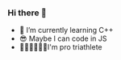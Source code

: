 ### Hi there 👋

- 🌱 I’m currently learning C++
- 😎 Maybe I can code in JS
- 🏊‍♂️🚴‍♂️🏃‍♂️I'm pro triathlete

<!--
**sptachu/sptachu** is a ✨ _special_ ✨ repository because its `README.md` (this file) appears on your GitHub profile.

Here are some ideas to get you started:

- 🔭 I’m currently working on ...
- 🌱 I’m currently learning ...
- 👯 I’m looking to collaborate on ...
- 🤔 I’m looking for help with ...
- 💬 Ask me about ...
- 📫 How to reach me: ...
- 😄 Pronouns: ...
- ⚡ Fun fact: ...
-->
